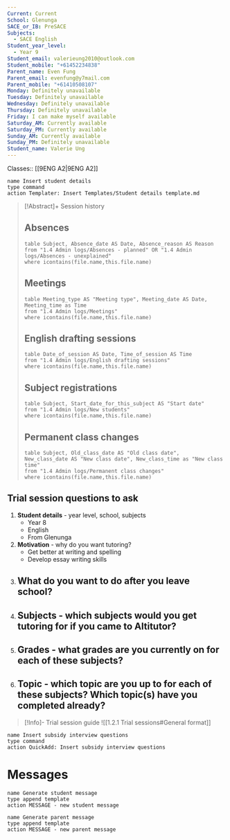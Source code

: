 ```yaml
---
Current: Current
School: Glenunga
SACE_or_IB: PreSACE
Subjects:
  - SACE English
Student_year_level:
  - Year 9
Student_email: valerieung2010@outlook.com
Student_mobile: "+61452234838"
Parent_name: Even Fung
Parent_email: evenfung@y7mail.com
Parent_mobile: "+61410508107"
Monday: Definitely unavailable
Tuesday: Definitely unavailable
Wednesday: Definitely unavailable
Thursday: Definitely unavailable
Friday: I can make myself available
Saturday_AM: Currently available
Saturday_PM: Currently available
Sunday_AM: Currently available
Sunday_PM: Definitely unavailable
Student_name: Valerie Ung
---
```

Classes:: [[9ENG A2|9ENG A2]]
```button
name Insert student details
type command
action Templater: Insert Templates/Student details template.md
```

> [!Abstract]+ Session history
> ## Absences
> ```dataview
> table Subject, Absence_date AS Date, Absence_reason AS Reason
> from "1.4 Admin logs/Absences - planned" OR "1.4 Admin logs/Absences - unexplained"
> where icontains(file.name,this.file.name)
> ```
> 
> ## Meetings
> ```dataview
> table Meeting_type AS "Meeting type", Meeting_date AS Date, Meeting_time as Time
> from "1.4 Admin logs/Meetings" 
> where icontains(file.name,this.file.name)
> ```
> 
> ## English drafting sessions
> ```dataview
> table Date_of_session AS Date, Time_of_session AS Time
> from "1.4 Admin logs/English drafting sessions"
> where icontains(file.name,this.file.name)
> ```
> 
> ## Subject registrations
> ```dataview
> table Subject, Start_date_for_this_subject AS "Start date"
> from "1.4 Admin logs/New students"
> where icontains(file.name,this.file.name)
> ```
> 
> ## Permanent class changes
> ```dataview
> table Subject, Old_class_date AS "Old class date", New_class_date AS "New class date", New_class_time as "New class time"
> from "1.4 Admin logs/Permanent class changes"
> where icontains(file.name,this.file.name)
> 


## Trial session questions to ask
1. **Student details** - year level, school, subjects 
	- Year 8
	- English
	- From Glenunga
1. **Motivation** - why do you want tutoring?
	- Get better at writing and spelling
	- Develop essay writing skills
1.  What do you want to do after you leave school?
	- 
2. **Subjects** - which subjects would you get tutoring for if you came to Altitutor?
	- 
3. **Grades** - what grades are you currently on for each of these subjects?
	- 
4.  **Topic** - which topic are you up to for each of these subjects? Which topic(s) have you completed already?
	- 

> [!Info]- Trial session guide
![[1.2.1 Trial sessions#General format]]

```button
name Insert subsidy interview questions
type command
action QuickAdd: Insert subsidy interview questions
```



# Messages
```button
name Generate student message
type append template
action MESSAGE - new student message
```



```button
name Generate parent message
type append template
action MESSAGE - new parent message
```

